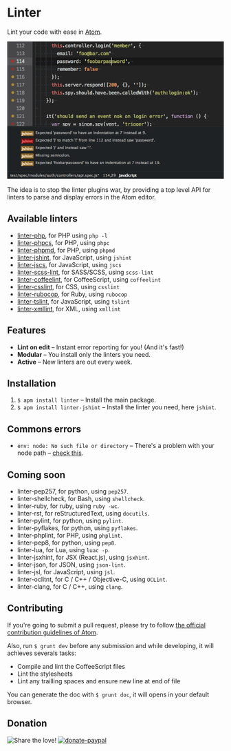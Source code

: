 # Linter

Lint your code with ease in [Atom](http://atom.io).

![linter-jscs](https://github.com/AtomLinter/linter-jscs/raw/master/example.gif)

The idea is to stop the linter plugins war, by providing a top level API for linters to parse and display errors in the Atom editor.

## Available linters
- [linter-php](https://atom.io/packages/linter-php), for PHP using `php -l`
- [linter-phpcs](https://atom.io/packages/linter-phpcs), for PHP, using `phpc`
- [linter-phpmd](https://atom.io/packages/linter-phpmd), for PHP, using `phpmd`
- [linter-jshint](https://atom.io/packages/linter-jshint), for JavaScript, using `jshint`
- [linter-jscs](https://atom.io/packages/linter-jscs), for JavaScript, using `jscs`
- [linter-scss-lint](https://atom.io/packages/linter-scss-lint), for SASS/SCSS, using `scss-lint`
- [linter-coffeelint](https://atom.io/packages/linter-coffeelint), for CoffeeScript, using `coffeelint`
- [linter-csslint](https://atom.io/packages/linter-csslint), for CSS, using `csslint`
- [linter-rubocop](https://atom.io/packages/linter-rubocop), for Ruby, using `rubocop`
- [linter-tslint](https://atom.io/packages/linter-tslint), for JavaScript, using `tslint`
- [linter-xmllint](https://atom.io/packages/linter-xmllint), for XML, using `xmllint`

## Features

* **Lint on edit** – Instant error reporting for you! (And it's fast!)
* **Modular** – You install only the linters you need.
* **Active** – New linters are out every week.

## Installation

1. `$ apm install linter` – Install the main package.
2. `$ apm install linter-jshint` – Install the linter you need, here `jshint`.

## Commons errors

* `env: node: No such file or directory` – There's a problem with your node path – [check this](http://stackoverflow.com/a/20077620).

## Coming soon

- linter-pep257, for python, using `pep257`.
- linter-shellcheck, for Bash, using `shellcheck`.
- linter-ruby, for ruby, using `ruby -wc`.
- linter-rst, for reStructuredText, using `docutils`.
- linter-pylint, for python, using `pylint`.
- linter-pyflakes, for python, using `pyflakes`.
- linter-phplint, for PHP, using `phplint`.
- linter-pep8, for python, using `pep8`.
- linter-lua, for Lua, using `luac -p`.
- linter-jsxhint, for JSX (React.js), using `jsxhint`.
- linter-json, for JSON, using `json-lint`.
- linter-jsl, for JavaScript, using `jsl`.
- linter-oclitnt, for C / C++ / Objective-C, using `OCLint`.
- linter-clang, for C / C++, using `clang`.

## Contributing

If you're going to submit a pull request, please try to follow
[the official contribution guidelines of Atom](https://atom.io/docs/latest/contributing).

Also, run `$ grunt dev` before any submission and while developing, it will achieves severals tasks:

* Compile and lint the CoffeeScript files
* Lint the stylesheets
* Lint any trailling spaces and ensure new line at end of file

You can generate the doc with `$ grunt doc`, it will opens in your default browser.

## Donation
![Share the love!](https://chewbacco-stuff.s3.amazonaws.com/donate.png)
[![donate-paypal](https://s3-eu-west-1.amazonaws.com/chewbacco-stuff/donate-paypal.png)](https://www.paypal.com/cgi-bin/webscr?cmd=_s-xclick&hosted_button_id=KXUYS4ARNHCN8)
